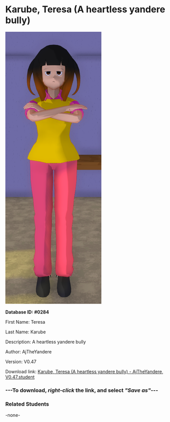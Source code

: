 # Karube, Teresa (A heartless yandere bully)

<img src="Files/Images/Karube, Teresa (A heartless yandere bully).png" title="Karube, Teresa (A heartless yandere bully) - AjTheYandere, V0.47">

**Database ID: #0284**

First Name: Teresa

Last Name: Karube

Description: A heartless yandere bully

Author: AjTheYandere

Version: V0.47

Download link: <a href="https://raw.githubusercontent.com/Arbiter1223/Daigaku-Gurashi-Custom-Students/master/Files/Studen%20Files/Karube%2C%20Teresa%20(A%20heartless%20yandere%20bully)%20-%20AjTheYandere%2C%20V0.47.student">Karube, Teresa (A heartless yandere bully) - AjTheYandere, V0.47.student</a>

### ---**To download, _right-click_ the link, and select _"Save as"_**---

### Related Students

-none-
